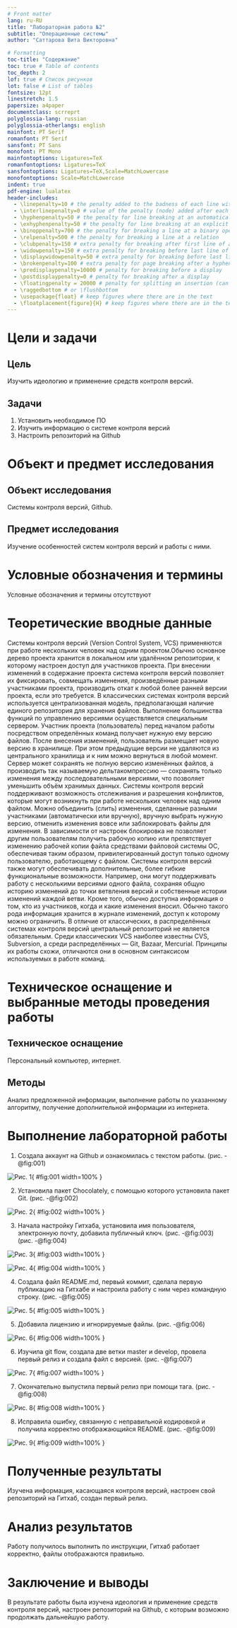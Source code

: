 ```yaml
---
# Front matter
lang: ru-RU
title: "Лабораторная работа №2"
subtitle: "Операционные системы"
author: "Саттарова Вита Викторовна"

# Formatting
toc-title: "Содержание"
toc: true # Table of contents
toc_depth: 2
lof: true # Список рисунков
lot: false # List of tables
fontsize: 12pt
linestretch: 1.5
papersize: a4paper
documentclass: scrreprt
polyglossia-lang: russian
polyglossia-otherlangs: english
mainfont: PT Serif
romanfont: PT Serif
sansfont: PT Sans
monofont: PT Mono
mainfontoptions: Ligatures=TeX
romanfontoptions: Ligatures=TeX
sansfontoptions: Ligatures=TeX,Scale=MatchLowercase
monofontoptions: Scale=MatchLowercase
indent: true
pdf-engine: lualatex
header-includes:
  - \linepenalty=10 # the penalty added to the badness of each line within a paragraph (no associated penalty node) Increasing the value makes tex try to have fewer lines in the paragraph.
  - \interlinepenalty=0 # value of the penalty (node) added after each line of a paragraph.
  - \hyphenpenalty=50 # the penalty for line breaking at an automatically inserted hyphen
  - \exhyphenpenalty=50 # the penalty for line breaking at an explicit hyphen
  - \binoppenalty=700 # the penalty for breaking a line at a binary operator
  - \relpenalty=500 # the penalty for breaking a line at a relation
  - \clubpenalty=150 # extra penalty for breaking after first line of a paragraph
  - \widowpenalty=150 # extra penalty for breaking before last line of a paragraph
  - \displaywidowpenalty=50 # extra penalty for breaking before last line before a display math
  - \brokenpenalty=100 # extra penalty for page breaking after a hyphenated line
  - \predisplaypenalty=10000 # penalty for breaking before a display
  - \postdisplaypenalty=0 # penalty for breaking after a display
  - \floatingpenalty = 20000 # penalty for splitting an insertion (can only be split footnote in standard LaTeX)
  - \raggedbottom # or \flushbottom
  - \usepackage{float} # keep figures where there are in the text
  - \floatplacement{figure}{H} # keep figures where there are in the text
---
```


# Цели и задачи

## Цель

Изучить идеологию и применение средств контроля версий. 

## Задачи

1.	Установить необходимое ПО
2.	Изучить информацию о системе контроля версий
3.	Настроить репозиторий на Github

# Объект и предмет исследования

## Объект исследования
 
Системы контроля версий, Github.

## Предмет исследования

Изучение особенностей систем контроля версий и работы с ними. 

# Условные обозначения и термины

Условные обозначения и термины отсутствуют

# Теоретические вводные данные

Системы контроля версий (Version Control System, VCS) применяются при работе нескольких человек над одним проектом.Обычно основное дерево проекта хранится в локальном или удалённом репозитории, к которому настроен доступ для участников проекта. При внесении изменений в содержание проекта система контроля версий позволяет их фиксировать, совмещать изменения, произведённые разными участниками проекта, производить откат к любой более ранней версии проекта, если это требуется. 
В классических системах контроля версий используется централизованная модель, предполагающая наличие единого репозитория для хранения файлов. Выполнение большинства функций по управлению версиями осуществляется специальным сервером. Участник проекта (пользователь) перед началом работы посредством определённых команд получает нужную ему версию файлов. После внесения изменений, пользователь размещает новую версию в хранилище. При этом предыдущие версии не удаляются из центрального хранилища и к ним можно вернуться в любой момент. Сервер может сохранять не полную версию изменённых файлов, а производить так называемую дельтакомпрессию — сохранять только изменения между последовательными версиями, что позволяет уменьшить объём хранимых данных. Системы контроля версий поддерживают возможность отслеживания и разрешения конфликтов, которые могут возникнуть при работе нескольких человек над одним файлом. Можно объединить (слить) изменения, сделанные разными участниками (автоматически или вручную), вручную выбрать нужную версию, отменить изменения вовсе или заблокировать файлы для изменения. В зависимости от настроек блокировка не позволяет другим пользователям получить рабочую копию или препятствует изменению рабочей копии файла средствами файловой системы ОС, обеспечивая таким образом, привилегированный доступ только одному пользователю, работающему с файлом. Системы контроля версий также могут обеспечивать дополнительные, более гибкие функциональные возможности. Например, они могут поддерживать работу с несколькими версиями одного файла, сохраняя общую историю изменений до точки ветвления версий и собственные истории изменений каждой ветви. Кроме того, обычно доступна информация о том, кто из участников, когда и какие изменения вносил. Обычно такого рода информация хранится в журнале изменений, доступ к которому можно ограничить. В отличие от классических, в распределённых системах контроля версий центральный репозиторий не является обязательным. Среди классических VCS наиболее известны CVS, Subversion, а среди распределённых — Git, Bazaar, Mercurial. Принципы их работы схожи, отличаются они в основном синтаксисом используемых в работе команд.


# Техническое оснащение и выбранные методы проведения работы

## Техническое оснащение

Персональный компьютер, интернет.

## Методы

Анализ предложенной информации, выполнение работы по указанному алгоритму, получение дополнительной информации из интернета.

# Выполнение лабораторной работы

1.	Создала аккаунт на Github и ознакомилась с текстом работы. (рис. -@fig:001) 

![Рис. 1](image/image1.jpg){ #fig:001 width=100% }

2.	Установила пакет Chocolately, с помощью которого установила пакет Git. (рис. -@fig:002)

![Рис. 2](image/image2.jpg){ #fig:002 width=100% }

3.	Начала настройку Гитхаба, установила имя пользователя, электронную почту, добавила публичный ключ. (рис. -@fig:003) (рис. -@fig:004)

![Рис. 3](image/image3.jpg){ #fig:003 width=100% }

![Рис. 4](image/image4.jpg){ #fig:004 width=100% }

4.	Создала файл README.md, первый коммит, сделала первую публикацию на Гитхабе и настроила работу с ним через командную строку. (рис. -@fig:005) 

![Рис. 5](image/image5.jpg){ #fig:005 width=100% }

5.	Добавила лицензию и игнорируемые файлы. (рис. -@fig:006)

![Рис. 6](image/image6.jpg){ #fig:006 width=100% }

6.	Изучила git flow, создала две ветки master и develop, провела первый релиз и создала файл с версией. (рис. -@fig:007)

![Рис. 7](image/image7.jpg){ #fig:007 width=100% }

7.	Окончательно выпустила первый релиз при помощи тага. (рис. -@fig:008)

![Рис. 8](image/image8.jpg){ #fig:008 width=100% }

8.	Исправила ошибку, связанную с неправильной кодировкой  и получила корректно отображающийся README. (рис. -@fig:009)

![Рис. 9](image/image9.jpg){ #fig:009 width=100% }

# Полученные результаты

Изучена информация, касающаяся контроля версий, настроен свой репозиторий на Гитхаб, создан первый релиз. 

# Анализ результатов

Работу получилось выполнить по инструкции, Гитхаб работает корректно, файлы отображаются правильно.

# Заключение и выводы

В результате работы была изучена идеология и применение средств контроля версий, настроен репозиторий на Github, с которым возможно продолжать дальнейшую работу.
